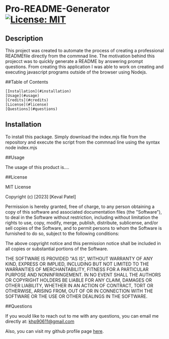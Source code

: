 # Pro-README-Generator   [![License: MIT](https://img.shields.io/badge/License-MIT-yellow.svg)](https://opensource.org/licenses/MIT)

## Description

This project was created to automate the process of creating a professional READMEfile directly from the commnad line. The motivation behind this projecct was to quickly generate a README by answering prompt questions. From creating this application I was able to work on creating and executing javascript programs outside of the browser using Nodejs.
        
##Table of Contents

    [Installation](#installation)
    [Usage](#usage)
    [Credits](#credits)
    [License](#license)
    [Questions](#questions)

## Installation

To install this package. Simply download the index.mjs file from the repository and execute the script from the commnad line using the syntax node index.mjs

##Usage

The usage of this product is....

##License

MIT License

Copyright (c) [2023] [Keval Patel]
        
Permission is hereby granted, free of charge, to any person obtaining a copy
of this software and associated documentation files (the "Software"), to deal
in the Software without restriction, including without limitation the rights
to use, copy, modify, merge, publish, distribute, sublicense, and/or sell
copies of the Software, and to permit persons to whom the Software is
furnished to do so, subject to the following conditions:

The above copyright notice and this permission notice shall be included in all
copies or substantial portions of the Software.

THE SOFTWARE IS PROVIDED "AS IS", WITHOUT WARRANTY OF ANY KIND, EXPRESS OR
IMPLIED, INCLUDING BUT NOT LIMITED TO THE WARRANTIES OF MERCHANTABILITY,
FITNESS FOR A PARTICULAR PURPOSE AND NONINFRINGEMENT. IN NO EVENT SHALL THE
AUTHORS OR COPYRIGHT HOLDERS BE LIABLE FOR ANY CLAIM, DAMAGES OR OTHER
LIABILITY, WHETHER IN AN ACTION OF CONTRACT, TORT OR OTHERWISE, ARISING FROM,
OUT OF OR IN CONNECTION WITH THE SOFTWARE OR THE USE OR OTHER DEALINGS IN THE
SOFTWARE.

##Questions

If you would like to reach out to me with any questions, you can email me directly at: [khp90611@gmail.com](mailto:khp90611@gmail.com)

Also, you can visit my github profile page [here](https://github.com/KevalPatel6).